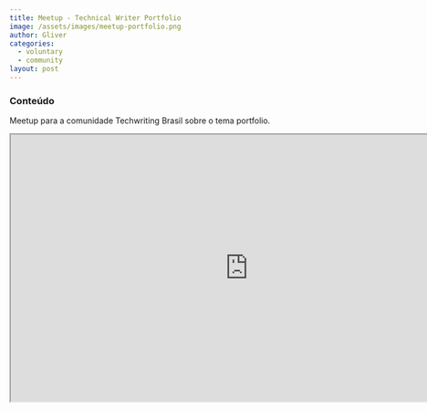 ```yaml
---
title: Meetup - Technical Writer Portfolio
image: /assets/images/meetup-portfolio.png
author: Gliver
categories:
  - voluntary
  - community
layout: post
---
```


### Conteúdo

Meetup para a comunidade Techwriting Brasil sobre o tema portfolio.

<iframe
  src="https://portfoliomeetup.netlify.app/"
  style="width:832px; height:468px;"
></iframe>

